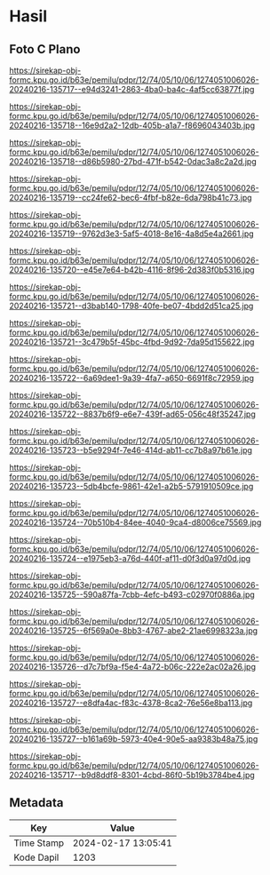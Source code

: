 # Hasil

## Foto C Plano

https://sirekap-obj-formc.kpu.go.id/b63e/pemilu/pdpr/12/74/05/10/06/1274051006026-20240216-135717--e94d3241-2863-4ba0-ba4c-4af5cc63877f.jpg

https://sirekap-obj-formc.kpu.go.id/b63e/pemilu/pdpr/12/74/05/10/06/1274051006026-20240216-135718--16e9d2a2-12db-405b-a1a7-f8696043403b.jpg

https://sirekap-obj-formc.kpu.go.id/b63e/pemilu/pdpr/12/74/05/10/06/1274051006026-20240216-135718--d86b5980-27bd-471f-b542-0dac3a8c2a2d.jpg

https://sirekap-obj-formc.kpu.go.id/b63e/pemilu/pdpr/12/74/05/10/06/1274051006026-20240216-135719--cc24fe62-bec6-4fbf-b82e-6da798b41c73.jpg

https://sirekap-obj-formc.kpu.go.id/b63e/pemilu/pdpr/12/74/05/10/06/1274051006026-20240216-135719--9762d3e3-5af5-4018-8e16-4a8d5e4a2661.jpg

https://sirekap-obj-formc.kpu.go.id/b63e/pemilu/pdpr/12/74/05/10/06/1274051006026-20240216-135720--e45e7e64-b42b-4116-8f96-2d383f0b5316.jpg

https://sirekap-obj-formc.kpu.go.id/b63e/pemilu/pdpr/12/74/05/10/06/1274051006026-20240216-135721--d3bab140-1798-40fe-be07-4bdd2d51ca25.jpg

https://sirekap-obj-formc.kpu.go.id/b63e/pemilu/pdpr/12/74/05/10/06/1274051006026-20240216-135721--3c479b5f-45bc-4fbd-9d92-7da95d155622.jpg

https://sirekap-obj-formc.kpu.go.id/b63e/pemilu/pdpr/12/74/05/10/06/1274051006026-20240216-135722--6a69dee1-9a39-4fa7-a650-6691f8c72959.jpg

https://sirekap-obj-formc.kpu.go.id/b63e/pemilu/pdpr/12/74/05/10/06/1274051006026-20240216-135722--8837b6f9-e6e7-439f-ad65-056c48f35247.jpg

https://sirekap-obj-formc.kpu.go.id/b63e/pemilu/pdpr/12/74/05/10/06/1274051006026-20240216-135723--b5e9294f-7e46-414d-ab11-cc7b8a97b61e.jpg

https://sirekap-obj-formc.kpu.go.id/b63e/pemilu/pdpr/12/74/05/10/06/1274051006026-20240216-135723--5db4bcfe-9861-42e1-a2b5-5791910509ce.jpg

https://sirekap-obj-formc.kpu.go.id/b63e/pemilu/pdpr/12/74/05/10/06/1274051006026-20240216-135724--70b510b4-84ee-4040-9ca4-d8006ce75569.jpg

https://sirekap-obj-formc.kpu.go.id/b63e/pemilu/pdpr/12/74/05/10/06/1274051006026-20240216-135724--e1975eb3-a76d-440f-af11-d0f3d0a97d0d.jpg

https://sirekap-obj-formc.kpu.go.id/b63e/pemilu/pdpr/12/74/05/10/06/1274051006026-20240216-135725--590a87fa-7cbb-4efc-b493-c02970f0886a.jpg

https://sirekap-obj-formc.kpu.go.id/b63e/pemilu/pdpr/12/74/05/10/06/1274051006026-20240216-135725--6f569a0e-8bb3-4767-abe2-21ae6998323a.jpg

https://sirekap-obj-formc.kpu.go.id/b63e/pemilu/pdpr/12/74/05/10/06/1274051006026-20240216-135726--d7c7bf9a-f5e4-4a72-b06c-222e2ac02a26.jpg

https://sirekap-obj-formc.kpu.go.id/b63e/pemilu/pdpr/12/74/05/10/06/1274051006026-20240216-135727--e8dfa4ac-f83c-4378-8ca2-76e56e8ba113.jpg

https://sirekap-obj-formc.kpu.go.id/b63e/pemilu/pdpr/12/74/05/10/06/1274051006026-20240216-135727--b161a69b-5973-40e4-90e5-aa9383b48a75.jpg

https://sirekap-obj-formc.kpu.go.id/b63e/pemilu/pdpr/12/74/05/10/06/1274051006026-20240216-135717--b9d8ddf8-8301-4cbd-86f0-5b19b3784be4.jpg


## Metadata

| Key        | Value               |
| ---------- | ------------------- |
| Time Stamp | 2024-02-17 13:05:41 |
| Kode Dapil | 1203                |



